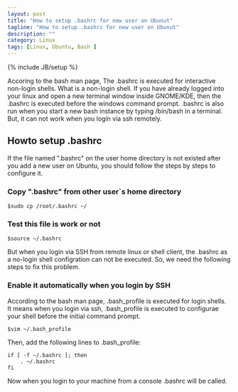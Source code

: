 ```yaml
---
layout: post
title: "How to setup .bashrc for new user on Ubunut"
tagline: "How to setup .bashrc for new user on Ubunut"
description: ""
category: Linux 
tags: [Linux, Ubuntu, Bash ]
---
```

{% include JB/setup %}

Accoring to the bash man page, The .bashrc is executed for interactive non-login shells. What is a non-login shell. If you have already logged into your linux and open a new terminal window inside GNOME/KDE, then the .bashrc is executed before the 
windows command prompt. .bashrc is also run when you start a new bash instance by typing /bin/bash in a terminal. But, it can 
not work when you login via ssh remotely.

## Howto setup .bashrc

If the file named ".bashrc" on the user home directory is not existed after you add a new user on Ubuntu, you should follow the steps by steps to configure it.



### Copy ".bashrc" from other user`s home directory

	$sudo cp /root/.bashrc ~/

### Test this file is work or not

	$source ~/.bashrc

But when you login via SSH from remote linux or shell client, the .bashrc as a no-login shell configration can not be executed. So, we need the following steps to fix this problem.

### Enable it automatically when you login by SSH

According to the bash man page, .bash_profile is executed for login shells. It means when you login via ssh, .bash_profile
 is executed to configurae your shell before the initial command prompt.

	$vim ~/.bash_profile

Then, add the following lines to .bash_profile:

	if [ -f ~/.bashrc ]; then
		. ~/.bashrc
	fi
	
Now when you login to your machine from a console .bashrc will be called.



